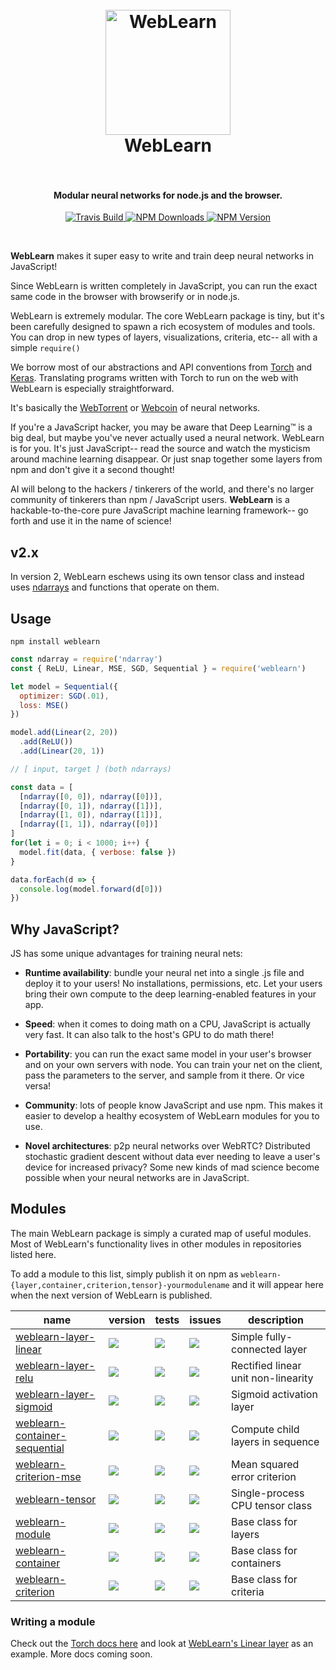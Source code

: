 <h1 align="center">
  <br>
  <a href="https://github.com/keppel/weblearn"><img src="https://cloud.githubusercontent.com/assets/1269291/16877097/92525c16-4a9e-11e6-9e7d-d78dcf924ff7.png" alt="WebLearn" width="200"></a>
  <br>
  WebLearn
  <br>
  <br>
</h1>

<h4 align="center">Modular neural networks for node.js and the browser.</h4>

<p align="center">
  <a href="https://travis-ci.org/keppel/weblearn">
    <img src="https://img.shields.io/travis/keppel/weblearn/master.svg"
         alt="Travis Build">
  </a>
  <a href="https://www.npmjs.com/package/weblearn">
    <img src="https://img.shields.io/npm/dm/weblearn.svg"
         alt="NPM Downloads">
  </a>
  <a href="https://www.npmjs.com/package/weblearn">
    <img src="https://img.shields.io/npm/v/weblearn.svg"
         alt="NPM Version">
  </a>
</p>
<br>

**WebLearn** makes it super easy to write and train deep neural networks in JavaScript!

Since WebLearn is written completely in JavaScript, you can run the exact same code in the browser with browserify or in node.js.

WebLearn is extremely modular. The core WebLearn package is tiny, but it's been carefully designed to spawn a rich ecosystem of modules and tools. You can drop in new types of layers, visualizations, criteria, etc-- all with a simple `require()`

We borrow most of our abstractions and API conventions from [Torch] and [Keras]. Translating programs written with Torch to run on the web with WebLearn is especially straightforward.

It's basically the [WebTorrent] or [Webcoin] of neural networks.

If you're a JavaScript hacker, you may be aware that Deep Learning™ is a big deal, but maybe you've never actually used a neural network. WebLearn is for you. It's just JavaScript-- read the source and watch the mysticism around machine learning disappear. Or just snap together some layers from npm and don't give it a second thought!

AI will belong to the hackers / tinkerers of the world, and there's no larger community of tinkerers than npm / JavaScript users. **WebLearn** is a hackable-to-the-core pure JavaScript machine learning framework-- go forth and use it in the name of science!

## v2.x

In version 2, WebLearn eschews using its own tensor class and instead uses [ndarrays] and functions that operate on them.

## Usage

```
npm install weblearn
```

```js
const ndarray = require('ndarray')
const { ReLU, Linear, MSE, SGD, Sequential } = require('weblearn')

let model = Sequential({
  optimizer: SGD(.01),
  loss: MSE()
})

model.add(Linear(2, 20))
  .add(ReLU())
  .add(Linear(20, 1))

// [ input, target ] (both ndarrays)

const data = [
  [ndarray([0, 0]), ndarray([0])],
  [ndarray([0, 1]), ndarray([1])],
  [ndarray([1, 0]), ndarray([1])],
  [ndarray([1, 1]), ndarray([0])]
]
for(let i = 0; i < 1000; i++) {
  model.fit(data, { verbose: false })
}

data.forEach(d => {
  console.log(model.forward(d[0]))
})
```

## Why JavaScript?

JS has some unique advantages for training neural nets:

 - **Runtime availability**: bundle your neural net into a single .js file and deploy it to your users! No installations, permissions, etc. Let your users bring their own compute to the deep learning-enabled features in your app.

 - **Speed**: when it comes to doing math on a CPU, JavaScript is actually very fast. It can also talk to the host's GPU to do math there!

 - **Portability**: you can run the exact same model in your user's browser and on your own servers with node. You can train your net on the client, pass the parameters to the server, and sample from it there. Or vice versa!

 - **Community**: lots of people know JavaScript and use npm. This makes it easier to develop a healthy ecosystem of WebLearn modules for you to use.

 - **Novel architectures**: p2p neural networks over WebRTC? Distributed stochastic gradient descent without data ever needing to leave a user's device for increased privacy? Some new  kinds of mad science become possible when your neural networks are in JavaScript.

##  Modules
The main WebLearn package is simply a curated map of useful modules. Most of WebLearn's functionality lives in other modules in repositories listed here.

To add a module to this list, simply publish it on npm as `weblearn-{layer,container,criterion,tensor}-yourmodulename` and it will appear here when the next version of WebLearn is published.


| name | version | tests | issues | description |
|---|---|---|---|---|
| [weblearn-layer-linear][weblearn-layer-linear] | [![][weblearn-layer-linear-ni]][weblearn-layer-linear-nu] | [![][weblearn-layer-linear-ti]][weblearn-layer-linear-tu]|[![][weblearn-layer-linear-ii]][weblearn-layer-linear-iu] | Simple fully-connected layer |
| [weblearn-layer-relu][weblearn-layer-relu] | [![][weblearn-layer-relu-ni]][weblearn-layer-relu-nu] | [![][weblearn-layer-relu-ti]][weblearn-layer-relu-tu]|[![][weblearn-layer-relu-ii]][weblearn-layer-relu-iu] | Rectified linear unit non-linearity |
| [weblearn-layer-sigmoid][weblearn-layer-sigmoid] | [![][weblearn-layer-sigmoid-ni]][weblearn-layer-sigmoid-nu] | [![][weblearn-layer-sigmoid-ti]][weblearn-layer-sigmoid-tu]|[![][weblearn-layer-sigmoid-ii]][weblearn-layer-sigmoid-iu] | Sigmoid activation layer |
| [weblearn-container-sequential][weblearn-container-sequential] | [![][weblearn-container-sequential-ni]][weblearn-container-sequential-nu] | [![][weblearn-container-sequential-ti]][weblearn-container-sequential-tu]|[![][weblearn-container-sequential-ii]][weblearn-container-sequential-iu] | Compute child layers in sequence |
| [weblearn-criterion-mse][weblearn-criterion-mse] | [![][weblearn-criterion-mse-ni]][weblearn-criterion-mse-nu] | [![][weblearn-criterion-mse-ti]][weblearn-criterion-mse-tu]|[![][weblearn-criterion-mse-ii]][weblearn-criterion-mse-iu] | Mean squared error criterion |
| [weblearn-tensor][weblearn-tensor] | [![][weblearn-tensor-ni]][weblearn-tensor-nu] | [![][weblearn-tensor-ti]][weblearn-tensor-tu]|[![][weblearn-tensor-ii]][weblearn-tensor-iu] | Single-process CPU tensor class |
| [weblearn-module][weblearn-module] | [![][weblearn-module-ni]][weblearn-module-nu] | [![][weblearn-module-ti]][weblearn-module-tu]|[![][weblearn-module-ii]][weblearn-module-iu] | Base class for layers |
| [weblearn-container][weblearn-container] | [![][weblearn-container-ni]][weblearn-container-nu] | [![][weblearn-container-ti]][weblearn-container-tu]|[![][weblearn-container-ii]][weblearn-container-iu] | Base class for containers |
| [weblearn-criterion][weblearn-criterion] | [![][weblearn-criterion-ni]][weblearn-criterion-nu] | [![][weblearn-criterion-ti]][weblearn-criterion-tu]|[![][weblearn-criterion-ii]][weblearn-criterion-iu] | Base class for criteria |




[weblearn-layer-linear]: https://github.com/keppel/weblearn-layer-linear
[weblearn-layer-linear-ni]: https://img.shields.io/npm/v/weblearn-layer-linear.svg
[weblearn-layer-linear-nu]: https://www.npmjs.com/package/weblearn-layer-linear
[weblearn-layer-linear-ti]: https://img.shields.io/travis/keppel/weblearn-layer-linear.svg
[weblearn-layer-linear-tu]: https://travis-ci.org/keppel/weblearn-layer-linear
[weblearn-layer-linear-ii]: https://img.shields.io/github/issues-raw/keppel/weblearn-layer-linear.svg
[weblearn-layer-linear-iu]: https://github.com/keppel/weblearn-layer-linear/issues

[weblearn-layer-relu]: https://github.com/keppel/weblearn-layer-relu
[weblearn-layer-relu-ni]: https://img.shields.io/npm/v/weblearn-layer-relu.svg
[weblearn-layer-relu-nu]: https://www.npmjs.com/package/weblearn-layer-relu
[weblearn-layer-relu-ti]: https://img.shields.io/travis/keppel/weblearn-layer-relu.svg
[weblearn-layer-relu-tu]: https://travis-ci.org/keppel/weblearn-layer-relu
[weblearn-layer-relu-ii]: https://img.shields.io/github/issues-raw/keppel/weblearn-layer-relu.svg
[weblearn-layer-relu-iu]: https://github.com/keppel/weblearn-layer-relu/issues

[weblearn-layer-sigmoid]: https://github.com/keppel/weblearn-layer-sigmoid
[weblearn-layer-sigmoid-ni]: https://img.shields.io/npm/v/weblearn-layer-sigmoid.svg
[weblearn-layer-sigmoid-nu]: https://www.npmjs.com/package/weblearn-layer-sigmoid
[weblearn-layer-sigmoid-ti]: https://img.shields.io/travis/keppel/weblearn-layer-sigmoid.svg
[weblearn-layer-sigmoid-tu]: https://travis-ci.org/keppel/weblearn-layer-sigmoid
[weblearn-layer-sigmoid-ii]: https://img.shields.io/github/issues-raw/keppel/weblearn-layer-sigmoid.svg
[weblearn-layer-sigmoid-iu]: https://github.com/keppel/weblearn-layer-sigmoid/issues

[weblearn-container-sequential]: https://github.com/keppel/weblearn-container-sequential
[weblearn-container-sequential-ni]: https://img.shields.io/npm/v/weblearn-container-sequential.svg
[weblearn-container-sequential-nu]: https://www.npmjs.com/package/weblearn-container-sequential
[weblearn-container-sequential-ti]: https://img.shields.io/travis/keppel/weblearn-container-sequential.svg
[weblearn-container-sequential-tu]: https://travis-ci.org/keppel/weblearn-container-sequential
[weblearn-container-sequential-ii]: https://img.shields.io/github/issues-raw/keppel/weblearn-container-sequential.svg
[weblearn-container-sequential-iu]: https://github.com/keppel/weblearn-container-sequential/issues

[weblearn-criterion-mse]: https://github.com/keppel/weblearn-criterion-mse
[weblearn-criterion-mse-ni]: https://img.shields.io/npm/v/weblearn-criterion-mse.svg
[weblearn-criterion-mse-nu]: https://www.npmjs.com/package/weblearn-criterion-mse
[weblearn-criterion-mse-ti]: https://img.shields.io/travis/keppel/weblearn-criterion-mse.svg
[weblearn-criterion-mse-tu]: https://travis-ci.org/keppel/weblearn-criterion-mse
[weblearn-criterion-mse-ii]: https://img.shields.io/github/issues-raw/keppel/weblearn-criterion-mse.svg
[weblearn-criterion-mse-iu]: https://github.com/keppel/weblearn-criterion-mse/issues

[weblearn-tensor]: https://github.com/keppel/weblearn-tensor
[weblearn-tensor-ni]: https://img.shields.io/npm/v/weblearn-tensor.svg
[weblearn-tensor-nu]: https://www.npmjs.com/package/weblearn-tensor
[weblearn-tensor-ti]: https://img.shields.io/travis/keppel/weblearn-tensor.svg
[weblearn-tensor-tu]: https://travis-ci.org/keppel/weblearn-tensor
[weblearn-tensor-ii]: https://img.shields.io/github/issues-raw/keppel/weblearn-tensor.svg
[weblearn-tensor-iu]: https://github.com/keppel/weblearn-tensor/issues

[weblearn-criterion]: https://github.com/keppel/weblearn-criterion
[weblearn-criterion-ni]: https://img.shields.io/npm/v/weblearn-criterion.svg
[weblearn-criterion-nu]: https://www.npmjs.com/package/weblearn-criterion
[weblearn-criterion-ti]: https://img.shields.io/travis/keppel/weblearn-criterion.svg
[weblearn-criterion-tu]: https://travis-ci.org/keppel/weblearn-criterion
[weblearn-criterion-ii]: https://img.shields.io/github/issues-raw/keppel/weblearn-criterion.svg
[weblearn-criterion-iu]: https://github.com/keppel/weblearn-criterion/issues

[weblearn-container]: https://github.com/keppel/weblearn-container
[weblearn-container-ni]: https://img.shields.io/npm/v/weblearn-container.svg
[weblearn-container-nu]: https://www.npmjs.com/package/weblearn-container
[weblearn-container-ti]: https://img.shields.io/travis/keppel/weblearn-container.svg
[weblearn-container-tu]: https://travis-ci.org/keppel/weblearn-container
[weblearn-container-ii]: https://img.shields.io/github/issues-raw/keppel/weblearn-container.svg
[weblearn-container-iu]: https://github.com/keppel/weblearn-container/issues

[weblearn-module]: https://github.com/keppel/weblearn-module
[weblearn-module-ni]: https://img.shields.io/npm/v/weblearn-module.svg
[weblearn-module-nu]: https://www.npmjs.com/package/weblearn-module
[weblearn-module-ti]: https://img.shields.io/travis/keppel/weblearn-module.svg
[weblearn-module-tu]: https://travis-ci.org/keppel/weblearn-module
[weblearn-module-ii]: https://img.shields.io/github/issues-raw/keppel/weblearn-module.svg
[weblearn-module-iu]: https://github.com/keppel/weblearn-module/issues

### Writing a module

Check out the [Torch docs here](https://github.com/torch/nn/blob/master/doc/module.md) and look at [WebLearn's Linear layer](https://github.com/keppel/weblearn-layer-linear) as an example. More docs coming soon.

[weblearn-ni]: https://img.shields.io/npm/v/weblearn.svg
[weblearn-nu]: https://www.npmjs.com/package/weblearn
[weblearn-ti]: https://img.shields.io/travis/keppel/weblearn.svg
[weblearn-tu]: https://travis-ci.org/keppel/weblearn
[weblearn-ni]: https://img.shields.io/npm/v/weblearn.svg
[weblearn-nu]: https://www.npmjs.com/package/weblearn

[Torch]: http://torch.ch/docs/package-docs.html
[Keras]: https://keras.io
[ndarrays]: https://github.com/scijs/ndarray
[WebTorrent]: https://github.com/feross/webtorrent
[Webcoin]: https://github.com/mappum/webcoin